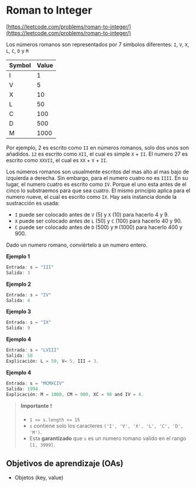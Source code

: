 # Roman to Integer

[https://leetcode.com/problems/roman-to-integer/](https://leetcode.com/problems/roman-to-integer/)

Los números romanos son representados por 7 símbolos diferentes: `I`, `V`, `X`,
`L`, `C`, `D` y `M`

| __Symbol__   |    __Value__ |
| -- | -- |
|I  |                1|
|V  |                5|
|X  |               10|
|L  |               50|
|C  |               100|
|D  |               500|
|M  |               1000|

Por ejemplo, 2 es escrito como `II` en números romanos, solo dos unos son añadidos.
`12` es escrito como `XII`, el cual es simple `X` + `II`. El numero 27 es escrito
como `XXVII`, el cual es `XX` + `V` + `II`.

Los números romanos son usualmente escritos del mas alto al mas bajo de izquierda
a derecha. Sin embargo, para el numero cuatro no es `IIII`. En su lugar, el numero
cuatro es escrito como `IV`. Porque el uno esta antes de el cinco lo substraemos
para que sea cuatro. El mismo principio aplica para el numero nueve, el cual es escrito
como `IX`. Hay seis instancia donde la sustracción es usada:

- `I` puede ser colocado antes de `V` (5) y `X` (10) para hacerlo 4 y 9.
- `X` puede ser colocado antes de `L` (50) y `C` (100) para hacerlo 40 y 90.
- `C` puede ser colocado antes de `D` (500) y `M` (1000) para hacerlo 400 y 900.

Dado un numero romano, conviértelo a un numero entero.

__Ejemplo 1__

```js
Entrada: s = "III"
Salida: 3
```

__Ejemplo 2__

```js
Entrada: s = "IV"
Salida: 4
```

__Ejemplo 3__

```js
Entrada: s = "IX"
Salida: 9
```

__Ejemplo 4__

```js
Entrada: s = "LVIII"
Salida: 58
Explicación: L = 50, V= 5, III = 3.
```

__Ejemplo 4__

```js
Entrada: s = "MCMXCIV"
Salida: 1994
Explicación: M = 1000, CM = 900, XC = 90 and IV = 4.
```

> __Importante__ ❗
>
> - `1 <= s.length <= 15`
> - `s` contiene solo los caracteres `('I', 'V', 'X', 'L', 'C', 'D', 'M')`.
> - Esta __garantizado__ que `s` es un numero romano valido en el rango `[1, 3999]`.

## Objetivos de aprendizaje (OAs)

- Objetos (key, value)
